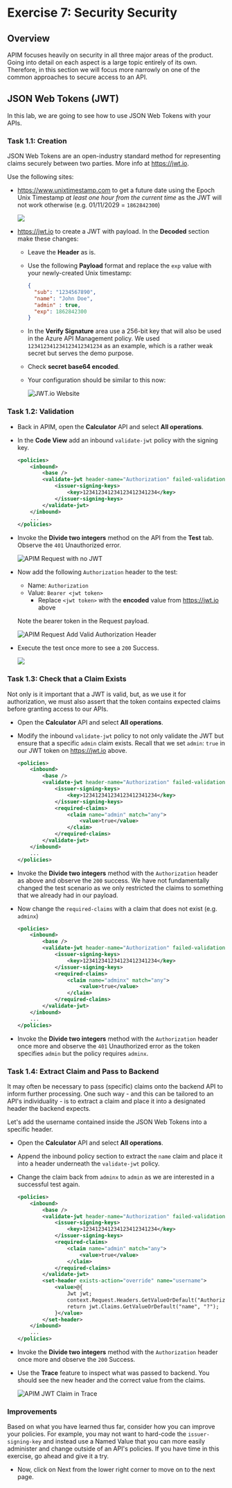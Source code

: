 # Exercise 7: Security Security
## Overview
APIM focuses heavily on security in all three major areas of the product. Going into detail on each aspect is a large topic entirely of its own. Therefore, in this section we will focus more narrowly on one of the common approaches to secure access to an API.

## JSON Web Tokens (JWT)

In this lab, we are going to see how to use JSON Web Tokens with your APIs.

### Task 1.1: Creation

JSON Web Tokens are an open-industry standard method for representing claims securely between two parties. More info at <https://jwt.io>. 

Use the following sites:
- <https://www.unixtimestamp.com> to get a future date using the Epoch Unix Timestamp _at least one hour from the current time_ as the JWT will not work otherwise (e.g. 01/11/2029 = `1862842300`)

   ![](media/unix.png)

- <https://jwt.io> to create a JWT with payload. In the **Decoded** section make these changes:
  - Leave the **Header** as is.
  - Use the following **Payload** format and replace the `exp` value with your newly-created Unix timestamp:

    ```json
    {
      "sub": "1234567890",
      "name": "John Doe",
      "admin" : true,
      "exp": 1862842300
    }
    ```

  - In the **Verify Signature** area use a 256-bit key that will also be used in the Azure API Management policy. We used `123412341234123412341234` as an example, which is a rather weak secret but serves the demo purpose.
  - Check **secret base64 encoded**.
  - Your configuration should be similar to this now:

    ![JWT.io Website](media/01.png)

### Task 1.2: Validation

- Back in APIM, open the **Calculator** API and select **All operations**.
  
- In the **Code View** add an inbound `validate-jwt` policy with the signing key.

  ```xml
  <policies>
      <inbound>
          <base />
          <validate-jwt header-name="Authorization" failed-validation-httpcode="401" failed-validation-error-message="Unauthorized">
              <issuer-signing-keys>
                  <key>123412341234123412341234</key>
              </issuer-signing-keys>
          </validate-jwt>
      </inbound>
      ...
  </policies>
  ```

- Invoke the **Divide two integers** method on the API from the **Test** tab. Observe the `401` Unauthorized error.

  ![APIM Request with no JWT](media/03.png)

- Now add the following `Authorization` header to the test:
  - Name: `Authorization`
  - Value: `Bearer <jwt token>` 
    - Replace `<jwt token>` with the **encoded** value from <https://jwt.io> above

  Note the bearer token in the Request payload.

  ![APIM Request Add Valid Authorization Header](media/04.png)

- Execute the test once more to see a `200` Success. 

  ![](media/05.png)

### Task 1.3: Check that a Claim Exists

Not only is it important that a JWT is valid, but, as we use it for authorization, we must also assert that the token contains expected claims before granting access to our APIs.

- Open the **Calculator** API and select **All operations**.
- Modify the inbound `validate-jwt` policy to not only validate the JWT but ensure that a specific `admin` claim exists. Recall that we set `admin`: `true` in our JWT token on <https://jwt.io> above.

  ```xml
  <policies>
      <inbound>
          <base />
          <validate-jwt header-name="Authorization" failed-validation-httpcode="401" failed-validation-error-message="Unauthorized">
              <issuer-signing-keys>
                  <key>123412341234123412341234</key>
              </issuer-signing-keys>
              <required-claims>
                  <claim name="admin" match="any">
                      <value>true</value>
                  </claim>
              </required-claims>
          </validate-jwt>
      </inbound>
      ...
  </policies>
  ```

- Invoke the **Divide two integers** method with the `Authorization` header as above and observe the `200` success. We have not fundamentally changed the test scenario as we only restricted the claims to something that we already had in our payload.

- Now change the `required-claims` with a claim  that does not exist (e.g. `adminx`)

  ```xml
  <policies>
      <inbound>
          <base />
          <validate-jwt header-name="Authorization" failed-validation-httpcode="401" failed-validation-error-message="Unauthorized">
              <issuer-signing-keys>
                  <key>123412341234123412341234</key>
              </issuer-signing-keys>
              <required-claims>
                  <claim name="adminx" match="any">
                      <value>true</value>
                  </claim>
              </required-claims>
          </validate-jwt>
      </inbound>
      ...
  </policies>
  ```

- Invoke the **Divide two integers** method with the `Authorization` header once more and observe the `401` Unauthorized error as the token specifies `admin` but the policy requires `adminx`.

### Task 1.4: Extract Claim and Pass to Backend

It may often be necessary to pass (specific) claims onto the backend API to inform further processing. One such way - and this can be tailored to an API's individuality - is to extract a claim and place it into a designated header the backend expects.

Let's add the username contained inside the JSON Web Tokens into a specific header.

- Open the **Calculator** API and select **All operations**.
- Append the inbound policy section to extract the `name` claim and place it into a header underneath the `validate-jwt` policy.
- Change the claim back from `adminx` to `admin` as we are interested in a successful test again.

  ```xml
  <policies>
      <inbound>
          <base />
          <validate-jwt header-name="Authorization" failed-validation-httpcode="401" failed-validation-error-message="Unauthorized">
              <issuer-signing-keys>
                  <key>123412341234123412341234</key>
              </issuer-signing-keys>
              <required-claims>
                  <claim name="admin" match="any">
                      <value>true</value>
                  </claim>
              </required-claims>
          </validate-jwt>
          <set-header exists-action="override" name="username">
              <value>@{
                  Jwt jwt;
                  context.Request.Headers.GetValueOrDefault("Authorization","scheme param").Split(' ').Last().TryParseJwt(out jwt);
                  return jwt.Claims.GetValueOrDefault("name", "?");
              }</value>
          </set-header>
      </inbound>
      ...
  </policies>
  ```

- Invoke the **Divide two integers** method with the `Authorization` header once more and observe the `200` Success.
- Use the **Trace** feature to inspect what was passed to backend. You should see the new header and the correct value from the claims.

  ![APIM JWT Claim in Trace](media/06.png)

### Improvements

Based on what you have learned thus far, consider how you can improve your policies. For example, you may not want to hard-code the `issuer-signing-key` and instead use a Named Value that you can more easily administer and change outside of an API's policies. If you have time in this exercise, go ahead and give it a try.

- Now, click on Next from the lower right corner to move on to the next page.
